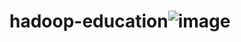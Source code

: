 # hadoop-education![image](https://user-images.githubusercontent.com/61418907/118693921-30a66500-b814-11eb-81e9-bf1bc7f66f2d.png)
